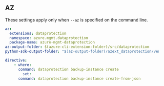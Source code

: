 ## AZ

These settings apply only when `--az` is specified on the command line.

``` yaml $(az)
az:
  extensions: dataprotection
  namespace: azure.mgmt.dataprotection
  package-name: azure-mgmt-dataprotection
az-output-folder: $(azure-cli-extension-folder)/src/dataprotection
python-sdk-output-folder: "$(az-output-folder)/azext_dataprotection/vendored_sdks/dataprotection"

directive:
	- where:
      command: dataprotection backup-instance create
		set: 
      command: dataprotection backup-instance create-from-json
```